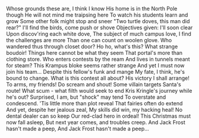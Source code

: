 Whose grounds these are, I think I know
His home is in the North Pole though
He will not mind me traipsing here
To watch his students learn and grow
Some other folk might stop and sneer
"Two turtle doves, this man did rear?"
I'll find the birds, come push or shove
Objectives given: I'll soon clear
Upon discov'ring each white dove,
The subject of much campus love,
I find the challenges are more
Than one can count on woolen glove.
Who wandered thus through closet door?
Ho ho, what's this? What strange boudoir!
Things here cannot be what they seem
That portal's more than clothing store.
Who enters contests by the ream
And lives in tunnels meant for steam?
This Krampus bloke seems rather strange
And yet I must now join his team...
Despite this fellow's funk and mange
My fate, I think, he's bound to change.
What is this contest all about?
His victory I shall arrange!
To arms, my friends! Do scream and shout!
Some villain targets Santa's route!
What scum - what filth would seek to end
Kris Kringle's journey while he's out?
Surprised, I am, but "shock" may tend
To overstate and condescend.
'Tis little more than plot reveal
That fairies often do extend
And yet, despite her jealous zeal,
My skills did win, my hacking heal!
No dental dealer can so keep
Our red-clad hero in ordeal!
This Christmas must now fall asleep,
But next year comes, and troubles creep.
And Jack Frost hasn't made a peep,
And Jack Frost hasn't made a peep...